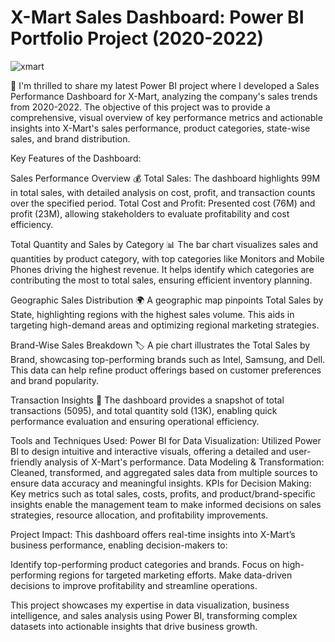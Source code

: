 # X-Mart Sales Dashboard: Power BI Portfolio Project (2020-2022)

![xmart](https://github.com/user-attachments/assets/f3982c27-e2a1-4320-a60b-04832d5840a8)

🚀 I'm thrilled to share my latest Power BI project where I developed a Sales Performance Dashboard for X-Mart, analyzing the company's sales trends from 2020-2022. The objective of this project was to provide a comprehensive, visual overview of key performance metrics and actionable insights into X-Mart's sales performance, product categories, state-wise sales, and brand distribution.

Key Features of the Dashboard:

Sales Performance Overview 💰
Total Sales: The dashboard highlights 99M in total sales, with detailed analysis on cost, profit, and transaction counts over the specified period.
Total Cost and Profit: Presented cost (76M) and profit (23M), allowing stakeholders to evaluate profitability and cost efficiency.

Total Quantity and Sales by Category 📊
The bar chart visualizes sales and quantities by product category, with top categories like Monitors and Mobile Phones driving the highest revenue. It helps identify which categories are contributing the most to total sales, ensuring efficient inventory planning.

Geographic Sales Distribution 🌍
A geographic map pinpoints Total Sales by State, highlighting regions with the highest sales volume. This aids in targeting high-demand areas and optimizing regional marketing strategies.

Brand-Wise Sales Breakdown 🏷️
A pie chart illustrates the Total Sales by Brand, showcasing top-performing brands such as Intel, Samsung, and Dell. This data can help refine product offerings based on customer preferences and brand popularity.

Transaction Insights 🔢
The dashboard provides a snapshot of total transactions (5095), and total quantity sold (13K), enabling quick performance evaluation and ensuring operational efficiency.

Tools and Techniques Used:
Power BI for Data Visualization: Utilized Power BI to design intuitive and interactive visuals, offering a detailed and user-friendly analysis of X-Mart's performance.
Data Modeling & Transformation: Cleaned, transformed, and aggregated sales data from multiple sources to ensure data accuracy and meaningful insights.
KPIs for Decision Making: Key metrics such as total sales, costs, profits, and product/brand-specific insights enable the management team to make informed decisions on sales strategies, resource allocation, and profitability improvements.

Project Impact:
This dashboard offers real-time insights into X-Mart’s business performance, enabling decision-makers to:

Identify top-performing product categories and brands.
Focus on high-performing regions for targeted marketing efforts.
Make data-driven decisions to improve profitability and streamline operations.

This project showcases my expertise in data visualization, business intelligence, and sales analysis using Power BI, transforming complex datasets into actionable insights that drive business growth.
